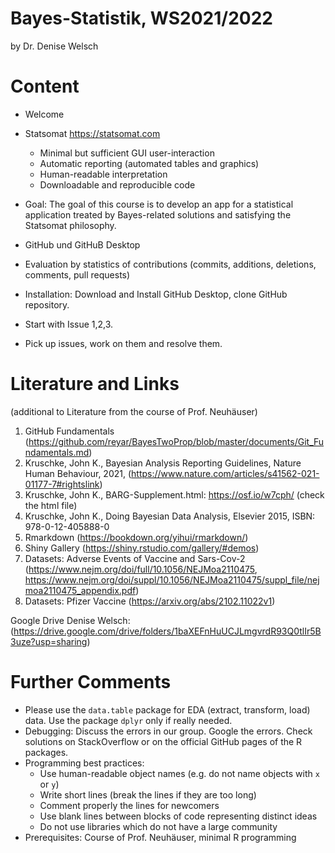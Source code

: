 # Bayes-Statistik, WS2021/2022
by Dr. Denise Welsch

# Content 
-	Welcome
-	Statsomat https://statsomat.com 
    -	Minimal but sufficient GUI user-interaction 
    -	Automatic reporting (automated tables and graphics) 
    -	Human-readable interpretation 
    -	Downloadable and reproducible code 

-	Goal: The goal of this course is to develop an app for a statistical application treated by Bayes-related solutions and satisfying the Statsomat philosophy.  

-	GitHub und GitHuB Desktop

-	Evaluation by statistics of contributions (commits, additions, deletions, comments, pull requests)  

-	Installation: Download and Install GitHub Desktop, clone GitHub repository. 

- Start with Issue 1,2,3. 

- Pick up issues, work on them and resolve them. 



# Literature and Links 
(additional to Literature from the course of Prof. Neuhäuser) 

1. GitHub Fundamentals (https://github.com/reyar/BayesTwoProp/blob/master/documents/Git_Fundamentals.md)
2. Kruschke, John K., Bayesian Analysis Reporting Guidelines, Nature Human Behaviour, 2021,  (https://www.nature.com/articles/s41562-021-01177-7#rightslink)
3. Kruschke, John K., BARG-Supplement.html: https://osf.io/w7cph/ (check the html file)
4. Kruschke, John K., Doing Bayesian Data Analysis, Elsevier 2015, ISBN: 978-0-12-405888-0
5. Rmarkdown (https://bookdown.org/yihui/rmarkdown/)
6. Shiny Gallery (https://shiny.rstudio.com/gallery/#demos)
7. Datasets: Adverse Events of Vaccine and Sars-Cov-2 (https://www.nejm.org/doi/full/10.1056/NEJMoa2110475, https://www.nejm.org/doi/suppl/10.1056/NEJMoa2110475/suppl_file/nejmoa2110475_appendix.pdf)
8. Datasets: Pfizer Vaccine (https://arxiv.org/abs/2102.11022v1)

Google Drive Denise Welsch: (https://drive.google.com/drive/folders/1baXEFnHuUCJLmgvrdR93Q0tlIr5B3uze?usp=sharing) 


# Further Comments
-	Please use the `data.table` package for EDA (extract, transform, load) data. Use the package `dplyr` only if really needed.
-	Debugging: Discuss the errors in our group. Google the errors. Check solutions on StackOverflow or on the official GitHub pages of the R packages. 
-	Programming best practices:
    - Use human-readable object names (e.g. do not name objects with `x` or `y`) 
    - Write short lines (break the lines if they are too long)
    - Comment properly the lines for newcomers 
    - Use blank lines between blocks of code representing distinct ideas
    - Do not use libraries which do not have a large community  
-	Prerequisites: Course of Prof. Neuhäuser, minimal R programming 



